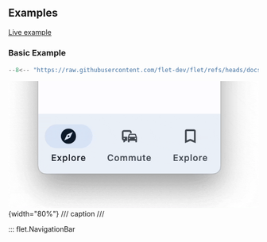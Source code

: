 ## Examples

[Live example](https://flet-controls-gallery.fly.dev/navigation/navigationbar)

### Basic Example

```python
--8<-- "https://raw.githubusercontent.com/flet-dev/flet/refs/heads/docs/sdk/python/examples/controls/navigation-bar/basic.py"
```

![basic](https://raw.githubusercontent.com/flet-dev/flet/docs/sdk/python/examples/controls/navigation-bar/media/basic.gif){width="80%"}
/// caption
///

::: flet.NavigationBar
